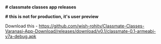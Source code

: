 **# classmate classes app releases**

**# this is not for production, it's user preview**

Download this - https://github.com/wish-rohitv/Classmate-Classes-Varanasi-App-Download/releases/download/v0.1/classmate-0.1-armeabi-v7a-debug.apk
